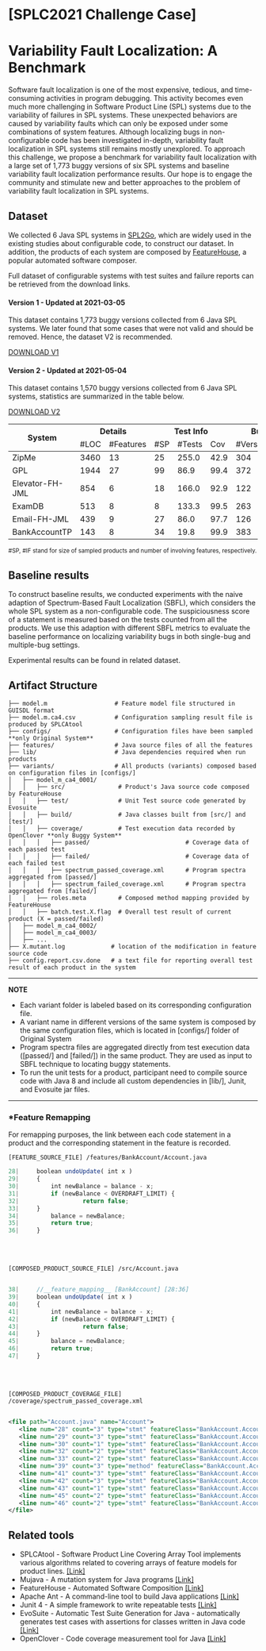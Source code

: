 

# [SPLC2021 Challenge Case]
# Variability Fault Localization: A Benchmark

Software fault localization is one of the most expensive, tedious, and time-consuming activities in program debugging. This activity becomes even much more challenging in Software Product Line (SPL) systems due to the variability of failures in SPL systems. These unexpected behaviors are caused by variability faults which can only be exposed under some combinations of system features. Although localizing bugs in non-configurable code has been investigated in-depth, variability fault localization in SPL systems still remains mostly unexplored. To approach this challenge, we propose a benchmark for variability fault localization with a large set of 1,773 buggy versions of six SPL systems and baseline variability fault localization performance results. Our hope is to engage the community and stimulate new and better approaches to the problem of variability fault localization in SPL systems.

## Dataset
We collected 6 Java SPL systems in [SPL2Go](http://spl2go.cs.ovgu.de/), which are widely used in the existing studies about configurable code, to construct our dataset. In addition, the products of each system are composed by [FeatureHouse](https://www.se.cs.uni-saarland.de/apel/fh/), a popular automated software composer.

Full dataset of configurable systems with test suites and failure reports can be retrieved from the download links.

#### Version 1 - Updated at 2021-03-05

This dataset contains 1,773 buggy versions collected from 6 Java SPL systems. 
We later found that some cases that were not valid and should be removed.
Hence, the dataset V2 is recommended.

[DOWNLOAD V1](https://mega.nz/folder/4xQljShQ#XLswm0SwfNInBxzQA4SUrQ)


#### Version 2 - Updated at 2021-05-04

This dataset contains 1,570 buggy versions collected from 6 Java SPL systems, statistics are summarized in the table below.

[DOWNLOAD V2](https://drive.google.com/drive/u/1/folders/1PLwZjSmm5oQHrj2dhwQLL_tiF3JWBrf_)




<table>
<thead>
  <tr>
    <th colspan="2" rowspan="2">System</th>
    <th colspan="2">Details</th>
    <th colspan="3">Test Info</th>
    <th colspan="2">Bug info</th>
  </tr>
  <tr>
    <td>#LOC</td>
    <td>#Features</td>
    <td>#SP</td>
    <td>#Tests</td>
    <td>Cov</td>
    <td>#Versions</td>
    <td>#IF</td>
  </tr>
</thead>
<tbody>
  <tr>
    <td colspan="2">ZipMe</td>
    <td>3460</td>
    <td>13</td>
    <td>25</td>
    <td>255.0</td>
    <td>42.9</td>
    <td>304</td>
    <td>2.7</td>
  </tr>
  <tr>
    <td colspan="2">GPL</td>
    <td>1944</td>
    <td>27</td>
    <td>99</td>
    <td>86.9</td>
    <td>99.4</td>
    <td>372</td>
    <td>13.0</td>
  </tr>
  <tr>
    <td colspan="2">Elevator-FH-JML</td>
    <td>854</td>
    <td>6</td>
    <td>18</td>
    <td>166.0</td>
    <td>92.9</td>
    <td>122</td>
    <td>3.6</td>
   </tr>
  <tr>
    <td colspan="2">ExamDB</td>
    <td>513</td>
    <td>8</td>
    <td>8</td>
    <td>133.3</td>
    <td>99.5</td>
    <td>263</td>
    <td>1.1</td>
  </tr>
  <tr>
    <td colspan="2">Email-FH-JML</td>
    <td>439</td>
    <td>9</td>
    <td>27</td>
    <td>86.0</td>
    <td>97.7</td>
    <td>126</td>
    <td>4.1</td>
  </tr>
  <tr>
    <td colspan="2">BankAccountTP</td>
    <td>143</td>
    <td>8</td>
    <td>34</td>
    <td>19.8</td>
    <td>99.9</td>
    <td>383</td>
    <td>4.8</td>
  </tr>
</tbody>
</table>

<sup>#SP, #IF stand for size of sampled products and number of involving features, respectively. </sup>

## Baseline results
To construct baseline results, we conducted experiments with the naive adaption of Spectrum-Based
Fault Localization (SBFL), which considers the whole SPL system as a non-configurable code. The suspiciousness score of a statement is measured based on the tests counted from all the products. We use this adaption with different SBFL metrics to evaluate the baseline performance on localizing variability bugs in both single-bug and multiple-bug settings.

Experimental results can be found in related dataset.

## Artifact Structure

  
    ├── model.m                   # Feature model file structured in GUISDL format
    ├── model.m.ca4.csv           # Configuration sampling result file is produced by SPLCAtool 
    ├── configs/                  # Configuration files have been sampled **only Original System**
    ├── features/                 # Java source files of all the features
    ├── lib/                      # Java dependencies required when run products
    ├── variants/                 # All products (variants) composed based on configuration files in [configs/] 
    │   ├── model_m_ca4_0001/
    │   │   ├── src/               # Product's Java source code composed by FeatureHouse
    │   │   ├── test/              # Unit Test source code generated by Evosuite
    │   │   ├── build/             # Java classes built from [src/] and [test/]
    │   │   ├── coverage/          # Test execution data recorded by OpenClover **only Buggy System**
    │   │   │   ├── passed/                           # Coverage data of each passed test
    │   │   │   ├── failed/                           # Coverage data of each failed test
    │   │   │   ├── spectrum_passed_coverage.xml      # Program spectra aggregated from [passed/]
    │   │   │   ├── spectrum_failed_coverage.xml      # Program spectra aggregated from [failed/]
    │   │   ├── roles.meta         # Composed method mapping provided by FeatureHouse
    │   │   ├── batch.test.X.flag  # Overall test result of current product (X = passed/failed)
    │   ├── model_m_ca4_0002/
    │   ├── model_m_ca4_0003/
    │   ├── ...
    ├── X.mutant.log             # location of the modification in feature source code
    ├── config.report.csv.done   # a text file for reporting overall test result of each product in the system

---
**NOTE**

- Each variant folder is labeled based on its corresponding configuration file.
- A variant name in different versions of the same system is composed by the same configuration files, which is located in [configs/] folder of Original System
- Program spectra files are aggregated directly from test execution data ([passed/] and [failed/]) in the same product. They are used as input to SBFL technique to locating buggy statements.
- To run the unit tests for a product, participant need to compile source code with Java 8 and include all custom dependencies in [lib/], Junit, and Evosuite jar files. 

---


### *Feature Remapping
For remapping purposes, the link  between each code statement in a product and the corresponding statement in the feature is recorded.

`[FEATURE_SOURCE_FILE] /features/BankAccount/Account.java`
```javascript
28| 	boolean undoUpdate( int x )
29| 	{
30|     	int newBalance = balance - x;
31|     	if (newBalance < OVERDRAFT_LIMIT) {
32|         	     return false;
33|		}
34|     	balance = newBalance;
35|     	return true;
36| 	}
``` 
<br/>
<br/>

`[COMPOSED_PRODUCT_SOURCE_FILE] /src/Account.java`
```javascript

38| 	//__feature_mapping__ [BankAccount] [28:36]
39| 	boolean undoUpdate( int x )
40| 	{
41|     	int newBalance = balance - x;
42|     	if (newBalance < OVERDRAFT_LIMIT) {
43|         	     return false;
44|		}
45|     	balance = newBalance;
46|     	return true;
47| 	}
``` 
<br/>
<br/>

`[COMPOSED_PRODUCT_COVERAGE_FILE] /coverage/spectrum_passed_coverage.xml`
```xml

<file path="Account.java" name="Account">   
   <line num="28" count="3" type="stmt" featureClass="BankAccount.Account" featureLineNum="20" /> 
   <line num="29" count="3" type="stmt" featureClass="BankAccount.Account" featureLineNum="21" buggy="true" />  
   <line num="30" count="1" type="stmt" featureClass="BankAccount.Account" featureLineNum="22" /> 
   <line num="32" count="2" type="stmt" featureClass="BankAccount.Account" featureLineNum="24" /> 
   <line num="33" count="2" type="stmt" featureClass="BankAccount.Account" featureLineNum="25" /> 
   <line num="39" count="3" type="method" featureClass="BankAccount.Account" featureLineNum="28" /> 
   <line num="41" count="3" type="stmt" featureClass="BankAccount.Account" featureLineNum="30" /> 
   <line num="42" count="3" type="stmt" featureClass="BankAccount.Account" featureLineNum="31" />  
   <line num="43" count="1" type="stmt" featureClass="BankAccount.Account" featureLineNum="32" /> 
   <line num="45" count="2" type="stmt" featureClass="BankAccount.Account" featureLineNum="34" /> 
   <line num="46" count="2" type="stmt" featureClass="BankAccount.Account" featureLineNum="35" />
</file>
```

## Related tools

- SPLCAtool - Software Product Line Covering Array Tool implements various algorithms related to covering arrays of feature models for product lines. [[Link]](https://martinfjohansen.com/splcatool/) 
- Mujava -  A mutation system for Java programs [[Link]](https://cs.gmu.edu/~offutt/mujava/)
- FeatureHouse - Automated Software Composition [[Link]](https://www.se.cs.uni-saarland.de/apel/fh/)
- Apache Ant - A command-line tool to build Java applications [[Link]](https://ant.apache.org/)
- Junit 4 - A simple framework to write repeatable tests [[Link]](https://junit.org/junit4/)
- EvoSuite - Automatic Test Suite Generation for Java - automatically generates test cases with assertions for classes written in Java code [[Link]](https://www.evosuite.org/)
- OpenClover -  Code coverage measurement tool for Java [[Link]](http://openclover.org/)

